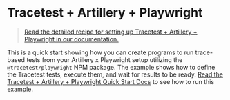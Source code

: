 # Tracetest + Artillery + Playwright

> [Read the detailed recipe for setting up Tracetest + Artillery + Playwright in our documentation.](https://docs.tracetest.io/examples-tutorials/recipes/running-playwright-performance-tests-with-artillery-and-tracetest)

This is a quick start showing how you can create programs to run trace-based tests from your Artillery x Playwright setup utilizing the `@tracetest/playwright` NPM package. The example shows how to define the Tracetest tests, execute them, and wait for results to be ready. [Read the Tracetest + Artillery + Playwright Quick Start Docs](https://docs.tracetest.io/examples-tutorials/recipes/running-playwright-performance-tests-with-artillery-and-tracetest) to see how to run this example.
